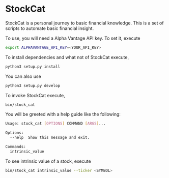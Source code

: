 # StockCat

StockCat is a personal journey to basic financial knowledge. This is a set of scripts
to automate basic financial insight.

To use, you will need a Alpha Vantage API key. To set it, execute
```bash
export ALPHAVANTAGE_API_KEY=<YOUR_API_KEY>
```

To install dependencies and what not of StockCat execute,
```bash
python3 setup.py install
```

You can also use 
```bash
python3 setup.py develop
```

To invoke StockCat execute,
```bash
bin/stock_cat
```

You will be greeted with a help guide like the following:
```bash
Usage: stock_cat [OPTIONS] COMMAND [ARGS]...

Options:
  --help  Show this message and exit.

Commands:
  intrinsic_value
```

To see intrinsic value of a stock, execute
```bash
bin/stock_cat intrinsic_value --ticker <SYMBOL>
```

